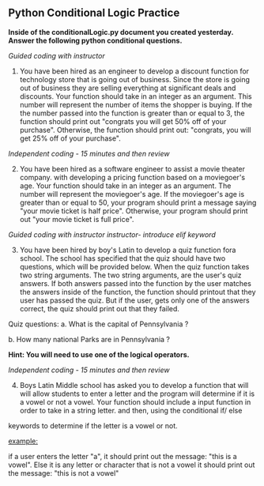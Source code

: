 ## Python Conditional Logic Practice
<b>Inside of the conditionalLogic.py document you created yesterday. Answer the following python conditional questions. </b>

<i> Guided coding with instructor</i>
1. You have been hired as an engineer to develop a discount function for 
technology store that is going out of business. Since the store is 
going out of business they are selling everything at significant 
deals and discounts. Your function should take in an integer as an 
argument. This number will represent the number of items the shopper is
buying. If the the number passed into the function is greater than or
equal to 3, the function should print out "congrats you will get 50% off of your purchase". Otherwise, the function should print out: "congrats, you will get 25% off of your purchase".

<i> Independent coding - 15 minutes and then review</i>

2. You have been hired as a software engineer to assist a movie theater company. with developing a pricing function based on a moviegoer's age. 
Your function should take in an integer as an argument. The number will
represent the moviegoer's age. If the moviegoer's age is greater than or equal to 50, your program should print a message saying "your movie ticket is half price". Otherwise, your program should print out "your movie ticket is full price".

<i> Guided coding with instructor instructor- introduce elif keyword</i> 

3. You have been hired by boy's Latin to develop a quiz function 
fora school. The school has specified that the quiz should 
have two questions, which will be provided below. When 
the quiz function takes two string arguments. The two string arguments,
are the user's quiz answers. If both answers passed into the function
by the user matches the answers inside of the function, the function
should printout that they user has passed the quiz. But if the user,
gets only one of the answers correct, the quiz should print out that they failed. 

Quiz questions:
a. What is the capital of Pennsylvania ?

b. How many national Parks are in Pennsylvania ? 

<b>Hint: You will need to use one of the logical operators. </b>

<i> Independent coding - 15 minutes and then review</i>

4. Boys Latin Middle school has asked you to develop a function that will
will allow students to enter a letter and the program will determine if 
it is a vowel or not a vowel. Your function should include a input function in order to take in a string letter. and then, using the conditional if/ else

keywords to determine if the letter is a vowel or not.

<u>example:</u>

if a user enters the letter "a", it should print out the message: 
"this is a vowel". Else it is any letter or character that is 
not a vowel it should print out the message: "this is not a vowel"

